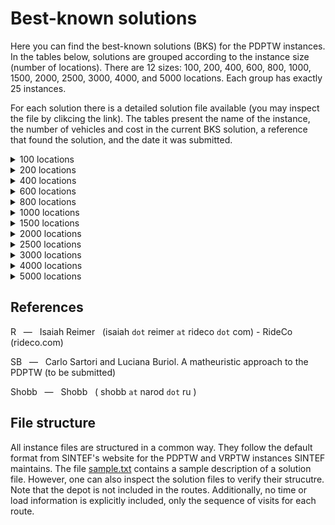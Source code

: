 # Best-known solutions

Here you can find the best-known solutions (BKS) for the PDPTW instances. In the tables below, solutions are grouped according to the instance size (number of locations). There are 12 sizes: 100, 200, 400, 600, 800, 1000, 1500, 2000, 2500, 3000, 4000, and 5000 locations. Each group has exactly 25 instances.

For each solution there is a detailed solution file available (you may inspect the file by clikcing the link). The tables present the name of the instance, the number of vehicles and cost in the current BKS solution, a reference that found the solution, and the date it was submitted.

<details><summary>100 locations</summary>
<p>

Instance | Vehicles | Cost | Reference | Date
:------: | -------: | ---: | :-------: | ---:
[bar-n100-1](https://github.com/cssartori/pdptw-instances/blob/master/solutions/files/bar-n100-1.6_733.txt) | 6 | 733 | SB | 11-feb-19
[bar-n100-2](https://github.com/cssartori/pdptw-instances/blob/master/solutions/files/bar-n100-2.5_554.txt) | 5 | 554 | SB | 11-feb-19
[bar-n100-3](https://github.com/cssartori/pdptw-instances/blob/master/solutions/files/bar-n100-3.6_746.txt) | 6 | 746 | SB | 11-feb-19
[bar-n100-4](https://github.com/cssartori/pdptw-instances/blob/master/solutions/files/bar-n100-4.12_1154.txt) | 12 | 1154 | SB | 11-feb-19
[bar-n100-5](https://github.com/cssartori/pdptw-instances/blob/master/solutions/files/bar-n100-5.6_838.txt) | 6 | 838 | SB | 11-feb-19
[bar-n100-6](https://github.com/cssartori/pdptw-instances/blob/master/solutions/files/bar-n100-6.3_788.txt) | 3 | 788 | SB | 11-feb-19
[ber-n100-1](https://github.com/cssartori/pdptw-instances/blob/master/solutions/files/ber-n100-1.13_1857.txt) | 13 | 1857 | SB | 11-feb-19
[ber-n100-2](https://github.com/cssartori/pdptw-instances/blob/master/solutions/files/ber-n100-2.6_1491.txt) | 6 | 1491 | SB | 11-feb-19
[ber-n100-3](https://github.com/cssartori/pdptw-instances/blob/master/solutions/files/ber-n100-3.3_713.txt) | 3 | 713 | SB | 11-feb-19
[ber-n100-4](https://github.com/cssartori/pdptw-instances/blob/master/solutions/files/ber-n100-4.3_494.txt) | 3 | 494 | SB | 11-feb-19
[ber-n100-5](https://github.com/cssartori/pdptw-instances/blob/master/solutions/files/ber-n100-5.5_944.txt) | 5 | 944 | SB | 11-feb-19
[ber-n100-6](https://github.com/cssartori/pdptw-instances/blob/master/solutions/files/ber-n100-6.14_2119.txt) | 14 | 2119 | R | 23-feb-23
[ber-n100-7](https://github.com/cssartori/pdptw-instances/blob/master/solutions/files/ber-n100-7.7_1935.txt) | 7 | 1935 | SB | 11-feb-19
[nyc-n100-1](https://github.com/cssartori/pdptw-instances/blob/master/solutions/files/nyc-n100-1.6_634.txt) | 6 | 634 | SB | 11-feb-19
[nyc-n100-2](https://github.com/cssartori/pdptw-instances/blob/master/solutions/files/nyc-n100-2.4_567.txt) | 4 | 567 | SB | 11-feb-19
[nyc-n100-3](https://github.com/cssartori/pdptw-instances/blob/master/solutions/files/nyc-n100-3.3_492.txt) | 3 | 492 | SB | 11-feb-19
[nyc-n100-4](https://github.com/cssartori/pdptw-instances/blob/master/solutions/files/nyc-n100-4.2_535.txt) | 2 | 535 | SB | 11-feb-19
[nyc-n100-5](https://github.com/cssartori/pdptw-instances/blob/master/solutions/files/nyc-n100-5.2_671.txt) | 2 | 671 | SB | 11-feb-19
[poa-n100-1](https://github.com/cssartori/pdptw-instances/blob/master/solutions/files/poa-n100-1.12_1589.txt) | 12 | 1589 | SB | 11-feb-19
[poa-n100-2](https://github.com/cssartori/pdptw-instances/blob/master/solutions/files/poa-n100-2.15_1539.txt) | 15 | 1539 | SB | 11-feb-19
[poa-n100-3](https://github.com/cssartori/pdptw-instances/blob/master/solutions/files/poa-n100-3.10_1299.txt) | 10 | 1299 | R | 06-mar-23
[poa-n100-4](https://github.com/cssartori/pdptw-instances/blob/master/solutions/files/poa-n100-4.7_1668.txt) | 7 | 1668 | SB | 11-feb-19
[poa-n100-5](https://github.com/cssartori/pdptw-instances/blob/master/solutions/files/poa-n100-5.6_624.txt) | 6 | 624 | SB | 11-feb-19
[poa-n100-6](https://github.com/cssartori/pdptw-instances/blob/master/solutions/files/poa-n100-6.3_562.txt) | 3 | 562 | SB | 11-feb-19
[poa-n100-7](https://github.com/cssartori/pdptw-instances/blob/master/solutions/files/poa-n100-7.5_772.txt) | 5 | 772 | R | 06-mar-23

</p>
</details>

<details><summary>200 locations</summary>
<p>

Instance | Vehicles | Cost | Reference | Date
:------: | -------: | ---: | :-------: | ---:
[bar-n200-1](https://github.com/cssartori/pdptw-instances/blob/master/solutions/files/bar-n200-1.22_1829.txt) | 22 | 1829 | SB | 11-feb-19
[bar-n200-2](https://github.com/cssartori/pdptw-instances/blob/master/solutions/files/bar-n200-2.23_2072.txt) | 23 | 2072 | SB | 11-feb-19
[bar-n200-3](https://github.com/cssartori/pdptw-instances/blob/master/solutions/files/bar-n200-3.8_1644.txt) | 8 | 1644 | SB | 11-feb-19
[bar-n200-4](https://github.com/cssartori/pdptw-instances/blob/master/solutions/files/bar-n200-4.13_838.txt) | 13 | 838 | SB | 11-feb-19
[bar-n200-5](https://github.com/cssartori/pdptw-instances/blob/master/solutions/files/bar-n200-5.5_854.txt) | 5 | 854 | SB | 11-feb-19
[bar-n200-6](https://github.com/cssartori/pdptw-instances/blob/master/solutions/files/bar-n200-6.9_855.txt) | 9 | 855 | SB | 11-feb-19
[bar-n200-7](https://github.com/cssartori/pdptw-instances/blob/master/solutions/files/bar-n200-7.11_1901.txt) | 11 | 1901 | SB | 11-feb-19
[ber-n200-1](https://github.com/cssartori/pdptw-instances/blob/master/solutions/files/ber-n200-1.28_3189.txt) | 28 | 3189 | SB | 11-feb-19
[ber-n200-2](https://github.com/cssartori/pdptw-instances/blob/master/solutions/files/ber-n200-2.12_3265.txt) | 12 | 3265 | SB | 11-feb-19
[ber-n200-3](https://github.com/cssartori/pdptw-instances/blob/master/solutions/files/ber-n200-3.9_899.txt) | 9 | 899 | SB | 11-feb-19
[ber-n200-4](https://github.com/cssartori/pdptw-instances/blob/master/solutions/files/ber-n200-4.5_1084.txt) | 5 | 1084 | SB | 11-feb-19
[ber-n200-5](https://github.com/cssartori/pdptw-instances/blob/master/solutions/files/ber-n200-5.27_3944.txt) | 27 | 3944 | SB | 11-feb-19
[ber-n200-6](https://github.com/cssartori/pdptw-instances/blob/master/solutions/files/ber-n200-6.9_3016.txt) | 9 | 3016 | SB | 11-feb-19
[nyc-n200-1](https://github.com/cssartori/pdptw-instances/blob/master/solutions/files/nyc-n200-1.7_943.txt) | 7 | 943 | SB | 11-feb-19
[nyc-n200-2](https://github.com/cssartori/pdptw-instances/blob/master/solutions/files/nyc-n200-2.8_1104.txt) | 8 | 1104 | SB | 11-feb-19
[nyc-n200-3](https://github.com/cssartori/pdptw-instances/blob/master/solutions/files/nyc-n200-3.7_1019.txt) | 7 | 1019 | SB | 11-feb-19
[nyc-n200-4](https://github.com/cssartori/pdptw-instances/blob/master/solutions/files/nyc-n200-4.4_1037.txt) | 4 | 1037 | SB | 11-feb-19
[nyc-n200-5](https://github.com/cssartori/pdptw-instances/blob/master/solutions/files/nyc-n200-5.5_1193.txt) | 5 | 1193 | SB | 11-feb-19
[poa-n200-1](https://github.com/cssartori/pdptw-instances/blob/master/solutions/files/poa-n200-1.25_2433.txt) | 25 | 2433 | SB | 11-feb-19
[poa-n200-2](https://github.com/cssartori/pdptw-instances/blob/master/solutions/files/poa-n200-2.13_2347.txt) | 13 | 2347 | SB | 11-feb-19
[poa-n200-3](https://github.com/cssartori/pdptw-instances/blob/master/solutions/files/poa-n200-3.22_1850.txt) | 22 | 1850 | SB | 11-feb-19
[poa-n200-4](https://github.com/cssartori/pdptw-instances/blob/master/solutions/files/poa-n200-4.10_1163.txt) | 10 | 1163 | SB | 11-feb-19
[poa-n200-5](https://github.com/cssartori/pdptw-instances/blob/master/solutions/files/poa-n200-5.15_2321.txt) | 15 | 2321 | SB | 11-feb-19
[poa-n200-6](https://github.com/cssartori/pdptw-instances/blob/master/solutions/files/poa-n200-6.27_3160.txt) | 27 | 3160 | SB | 11-feb-19
[poa-n200-7](https://github.com/cssartori/pdptw-instances/blob/master/solutions/files/poa-n200-7.11_2463.txt) | 11 | 2463 | SB | 11-feb-19

</p>
</details>

<details><summary>400 locations</summary>
<p>

Instance | Vehicles | Cost | Reference | Date
:------: | -------: | ---: | :-------: | ---:
[bar-n400-1](https://github.com/cssartori/pdptw-instances/blob/master/solutions/files/bar-n400-1.32_3084.txt) | 32 | 3084 | Shobb | 25-dec-22
[bar-n400-2](https://github.com/cssartori/pdptw-instances/blob/master/solutions/files/bar-n400-2.30_2742.txt) | 30 | 2742 | SB | 11-feb-19
[bar-n400-3](https://github.com/cssartori/pdptw-instances/blob/master/solutions/files/bar-n400-3.11_2562.txt) | 11 | 2562 | SB | 11-feb-19
[bar-n400-4](https://github.com/cssartori/pdptw-instances/blob/master/solutions/files/bar-n400-4.18_1758.txt) | 18 | 1758 | SB | 11-feb-19
[bar-n400-5](https://github.com/cssartori/pdptw-instances/blob/master/solutions/files/bar-n400-5.41_3384.txt) | 41 | 3384 | SB | 11-feb-19
[bar-n400-6](https://github.com/cssartori/pdptw-instances/blob/master/solutions/files/bar-n400-6.21_2932.txt) | 21 | 2932 | SB | 11-feb-19
[bar-n400-7](https://github.com/cssartori/pdptw-instances/blob/master/solutions/files/bar-n400-7.12_2935.txt) | 12 | 2935 | SB | 11-feb-19
[ber-n400-1](https://github.com/cssartori/pdptw-instances/blob/master/solutions/files/ber-n400-1.34_5633.txt) | 34 | 5633 | SB | 11-feb-19
[ber-n400-2](https://github.com/cssartori/pdptw-instances/blob/master/solutions/files/ber-n400-2.34_5528.txt) | 34 | 5528 | SB | 11-feb-19
[ber-n400-3](https://github.com/cssartori/pdptw-instances/blob/master/solutions/files/ber-n400-3.43_3552.txt) | 43 | 3552 | SB | 11-feb-19
[ber-n400-4](https://github.com/cssartori/pdptw-instances/blob/master/solutions/files/ber-n400-4.19_2216.txt) | 19 | 2216 | SB | 11-feb-19
[ber-n400-5](https://github.com/cssartori/pdptw-instances/blob/master/solutions/files/ber-n400-5.27_5714.txt) | 27 | 5714 | SB | 11-feb-19
[ber-n400-6](https://github.com/cssartori/pdptw-instances/blob/master/solutions/files/ber-n400-6.19_6309.txt) | 19 | 6309 | SB | 11-feb-19
[ber-n400-7](https://github.com/cssartori/pdptw-instances/blob/master/solutions/files/ber-n400-7.20_6503.txt) | 20 | 6503 | SB | 11-feb-19
[nyc-n400-1](https://github.com/cssartori/pdptw-instances/blob/master/solutions/files/nyc-n400-1.13_1947.txt) | 13 | 1947 | SB | 11-feb-19
[nyc-n400-2](https://github.com/cssartori/pdptw-instances/blob/master/solutions/files/nyc-n400-2.14_1975.txt) | 14 | 1975 | SB | 11-feb-19
[nyc-n400-3](https://github.com/cssartori/pdptw-instances/blob/master/solutions/files/nyc-n400-3.7_1840.txt) | 7 | 1840 | SB | 11-feb-19
[nyc-n400-4](https://github.com/cssartori/pdptw-instances/blob/master/solutions/files/nyc-n400-4.7_1967.txt) | 7 | 1967 | SB | 11-feb-19
[nyc-n400-5](https://github.com/cssartori/pdptw-instances/blob/master/solutions/files/nyc-n400-5.7_1922.txt) | 7 | 1922 | SB | 11-feb-19
[poa-n400-1](https://github.com/cssartori/pdptw-instances/blob/master/solutions/files/poa-n400-1.24_4561.txt) | 24 | 4561 | SB | 11-feb-19
[poa-n400-2](https://github.com/cssartori/pdptw-instances/blob/master/solutions/files/poa-n400-2.41_3096.txt) | 41 | 3096 | SB | 11-feb-19
[poa-n400-3](https://github.com/cssartori/pdptw-instances/blob/master/solutions/files/poa-n400-3.40_2844.txt) | 40 | 2844 | SB | 11-feb-19
[poa-n400-4](https://github.com/cssartori/pdptw-instances/blob/master/solutions/files/poa-n400-4.19_2179.txt) | 19 | 2179 | SB | 11-feb-19
[poa-n400-5](https://github.com/cssartori/pdptw-instances/blob/master/solutions/files/poa-n400-5.14_2302.txt) | 14 | 2302 | SB | 11-feb-19
[poa-n400-6](https://github.com/cssartori/pdptw-instances/blob/master/solutions/files/poa-n400-6.42_5400.txt) | 42 | 5400 | SB | 11-feb-19

</p>
</details>

<details><summary>600 locations</summary>
<p>

Instance | Vehicles | Cost | Reference | Date
:------: | -------: | ---: | :-------: | ---:
[bar-n600-1](https://github.com/cssartori/pdptw-instances/blob/master/solutions/files/bar-n600-1.43_3683.txt) | 43 | 3683 | SB | 11-feb-19
[bar-n600-2](https://github.com/cssartori/pdptw-instances/blob/master/solutions/files/bar-n600-2.23_3931.txt) | 23 | 3931 | SB | 11-feb-19
[bar-n600-3](https://github.com/cssartori/pdptw-instances/blob/master/solutions/files/bar-n600-3.23_3863.txt) | 23 | 3863 | SB | 11-feb-19
[bar-n600-4](https://github.com/cssartori/pdptw-instances/blob/master/solutions/files/bar-n600-4.53_2830.txt) | 53 | 2830 | SB | 11-feb-19
[bar-n600-5](https://github.com/cssartori/pdptw-instances/blob/master/solutions/files/bar-n600-5.13_2614.txt) | 13 | 2614 | SB | 11-feb-19
[bar-n600-6](https://github.com/cssartori/pdptw-instances/blob/master/solutions/files/bar-n600-6.32_4958.txt) | 32 | 4958 | SB | 11-feb-19
[bar-n600-7](https://github.com/cssartori/pdptw-instances/blob/master/solutions/files/bar-n600-7.32_4797.txt) | 32 | 4797 | SB | 11-feb-19
[ber-n600-1](https://github.com/cssartori/pdptw-instances/blob/master/solutions/files/ber-n600-1.47_7767.txt) | 47 | 7767 | Shobb | 25-dec-22
[ber-n600-2](https://github.com/cssartori/pdptw-instances/blob/master/solutions/files/ber-n600-2.31_3837.txt) | 31 | 3837 | SB | 11-feb-19
[ber-n600-3](https://github.com/cssartori/pdptw-instances/blob/master/solutions/files/ber-n600-3.29_3949.txt) | 29 | 3949 | SB | 11-feb-19
[ber-n600-4](https://github.com/cssartori/pdptw-instances/blob/master/solutions/files/ber-n600-4.76_11120.txt) | 76 | 11120 | SB | 11-feb-19
[ber-n600-5](https://github.com/cssartori/pdptw-instances/blob/master/solutions/files/ber-n600-5.33_8570.txt) | 33 | 8570 | SB | 11-feb-19
[ber-n600-6](https://github.com/cssartori/pdptw-instances/blob/master/solutions/files/ber-n600-6.37_10501.txt) | 37 | 10501 | SB | 11-feb-19
[nyc-n600-1](https://github.com/cssartori/pdptw-instances/blob/master/solutions/files/nyc-n600-1.21_3012.txt) | 21 | 3012 | SB | 11-feb-19
[nyc-n600-2](https://github.com/cssartori/pdptw-instances/blob/master/solutions/files/nyc-n600-2.19_2713.txt) | 19 | 2713 | SB | 11-feb-19
[nyc-n600-3](https://github.com/cssartori/pdptw-instances/blob/master/solutions/files/nyc-n600-3.19_2756.txt) | 19 | 2756 | SB | 11-feb-19
[nyc-n600-4](https://github.com/cssartori/pdptw-instances/blob/master/solutions/files/nyc-n600-4.9_2526.txt) | 9 | 2526 | SB | 11-feb-19
[nyc-n600-5](https://github.com/cssartori/pdptw-instances/blob/master/solutions/files/nyc-n600-5.11_2946.txt) | 11 | 2946 | SB | 11-feb-19
[poa-n600-1](https://github.com/cssartori/pdptw-instances/blob/master/solutions/files/poa-n600-1.54_6424.txt) | 54 | 6424 | Shobb | 25-dec-22
[poa-n600-2](https://github.com/cssartori/pdptw-instances/blob/master/solutions/files/poa-n600-2.26_5250.txt) | 26 | 5250 | SB | 11-feb-19
[poa-n600-3](https://github.com/cssartori/pdptw-instances/blob/master/solutions/files/poa-n600-3.24_2215.txt) | 24 | 2215 | SB | 11-feb-19
[poa-n600-4](https://github.com/cssartori/pdptw-instances/blob/master/solutions/files/poa-n600-4.27_3130.txt) | 27 | 3130 | SB | 11-feb-19
[poa-n600-5](https://github.com/cssartori/pdptw-instances/blob/master/solutions/files/poa-n600-5.20_2545.txt) | 20 | 2545 | SB | 11-feb-19
[poa-n600-6](https://github.com/cssartori/pdptw-instances/blob/master/solutions/files/poa-n600-6.76_8108.txt) | 76 | 8108 | SB | 11-feb-19
[poa-n600-7](https://github.com/cssartori/pdptw-instances/blob/master/solutions/files/poa-n600-7.61_7584.txt) | 61 | 7584 | SB | 11-feb-19

</p>
</details>

<details><summary>800 locations</summary>
<p>

Instance | Vehicles | Cost | Reference | Date
:------: | -------: | ---: | :-------: | ---:
[bar-n800-1](https://github.com/cssartori/pdptw-instances/blob/master/solutions/files/bar-n800-1.78_5696.txt) | 78 | 5696 | Shobb | 25-dec-22
[bar-n800-2](https://github.com/cssartori/pdptw-instances/blob/master/solutions/files/bar-n800-2.30_5052.txt) | 30 | 5052 | SB | 11-feb-19
[bar-n800-3](https://github.com/cssartori/pdptw-instances/blob/master/solutions/files/bar-n800-3.22_5882.txt) | 22 | 5882 | SB | 11-feb-19
[bar-n800-4](https://github.com/cssartori/pdptw-instances/blob/master/solutions/files/bar-n800-4.24_2832.txt) | 24 | 2832 | SB | 11-feb-19
[bar-n800-5](https://github.com/cssartori/pdptw-instances/blob/master/solutions/files/bar-n800-5.80_6124.txt) | 80 | 6124 | SB | 11-feb-19
[bar-n800-6](https://github.com/cssartori/pdptw-instances/blob/master/solutions/files/bar-n800-6.81_6499.txt) | 81 | 6499 | SB | 11-feb-19
[bar-n800-7](https://github.com/cssartori/pdptw-instances/blob/master/solutions/files/bar-n800-7.31_5582.txt) | 31 | 5582 | SB | 11-feb-19
[ber-n800-1](https://github.com/cssartori/pdptw-instances/blob/master/solutions/files/ber-n800-1.59_5360.txt) | 59 | 5360 | SB | 11-feb-19
[ber-n800-2](https://github.com/cssartori/pdptw-instances/blob/master/solutions/files/ber-n800-2.63_6386.txt) | 63 | 6386 | SB | 11-feb-19
[ber-n800-3](https://github.com/cssartori/pdptw-instances/blob/master/solutions/files/ber-n800-3.18_3653.txt) | 18 | 3653 | SB | 11-feb-19
[ber-n800-4](https://github.com/cssartori/pdptw-instances/blob/master/solutions/files/ber-n800-4.107_16267.txt) | 107 | 16267 | SB | 11-feb-19
[ber-n800-5](https://github.com/cssartori/pdptw-instances/blob/master/solutions/files/ber-n800-5.33_11087.txt) | 33 | 11087 | SB | 11-feb-19
[ber-n800-6](https://github.com/cssartori/pdptw-instances/blob/master/solutions/files/ber-n800-6.48_13557.txt) | 48 | 13557 | SB | 11-feb-19
[nyc-n800-1](https://github.com/cssartori/pdptw-instances/blob/master/solutions/files/nyc-n800-1.22_3113.txt) | 22 | 3113 | SB | 11-feb-19
[nyc-n800-2](https://github.com/cssartori/pdptw-instances/blob/master/solutions/files/nyc-n800-2.27_3742.txt) | 27 | 3742 | SB | 11-feb-19
[nyc-n800-3](https://github.com/cssartori/pdptw-instances/blob/master/solutions/files/nyc-n800-3.26_3871.txt) | 26 | 3871 | SB | 11-feb-19
[nyc-n800-4](https://github.com/cssartori/pdptw-instances/blob/master/solutions/files/nyc-n800-4.12_3194.txt) | 12 | 3194 | SB | 11-feb-19
[nyc-n800-5](https://github.com/cssartori/pdptw-instances/blob/master/solutions/files/nyc-n800-5.14_3703.txt) | 14 | 3703 | SB | 11-feb-19
[poa-n800-1](https://github.com/cssartori/pdptw-instances/blob/master/solutions/files/poa-n800-1.59_9301.txt) | 59 | 9301 | SB | 11-feb-19
[poa-n800-2](https://github.com/cssartori/pdptw-instances/blob/master/solutions/files/poa-n800-2.73_8058.txt) | 73 | 8058 | SB | 11-feb-19
[poa-n800-3](https://github.com/cssartori/pdptw-instances/blob/master/solutions/files/poa-n800-3.49_9829.txt) | 49 | 9829 | SB | 11-feb-19
[poa-n800-4](https://github.com/cssartori/pdptw-instances/blob/master/solutions/files/poa-n800-4.45_8124.txt) | 45 | 8124 | SB | 11-feb-19
[poa-n800-5](https://github.com/cssartori/pdptw-instances/blob/master/solutions/files/poa-n800-5.71_4224.txt) | 71 | 4224 | Shobb | 28-feb-23
[poa-n800-6](https://github.com/cssartori/pdptw-instances/blob/master/solutions/files/poa-n800-6.37_4039.txt) | 37 | 4039 | SB | 11-feb-19
[poa-n800-7](https://github.com/cssartori/pdptw-instances/blob/master/solutions/files/poa-n800-7.37_7982.txt) | 37 | 7982 | SB | 11-feb-19

</p>
</details>

<details><summary>1000 locations</summary>
<p>

Instance | Vehicles | Cost | Reference | Date
:------: | -------: | ---: | :-------: | ---:
[bar-n1000-1](https://github.com/cssartori/pdptw-instances/blob/master/solutions/files/bar-n1000-1.52_8028.txt) | 52 | 8028 | Shobb | 03-jan-23
[bar-n1000-2](https://github.com/cssartori/pdptw-instances/blob/master/solutions/files/bar-n1000-2.38_3375.txt) | 38 | 3375 | Shobb | 03-jan-23
[bar-n1000-3](https://github.com/cssartori/pdptw-instances/blob/master/solutions/files/bar-n1000-3.88_4886.txt) | 88 | 4886 | Shobb | 06-mar-23
[bar-n1000-4](https://github.com/cssartori/pdptw-instances/blob/master/solutions/files/bar-n1000-4.19_3465.txt) | 19 | 3465 | Shobb | 03-jan-23
[bar-n1000-5](https://github.com/cssartori/pdptw-instances/blob/master/solutions/files/bar-n1000-5.26_6150.txt) | 26 | 6150 | SB | 11-feb-19
[bar-n1000-6](https://github.com/cssartori/pdptw-instances/blob/master/solutions/files/bar-n1000-6.27_6825.txt) | 27 | 6825 | Shobb | 03-jan-23
[ber-n1000-1](https://github.com/cssartori/pdptw-instances/blob/master/solutions/files/ber-n1000-1.86_15027.txt) | 86 | 15027 | Shobb | 03-jan-23
[ber-n1000-2](https://github.com/cssartori/pdptw-instances/blob/master/solutions/files/ber-n1000-2.116_16222.txt) | 116 | 16222 | Shobb | 03-jan-23
[ber-n1000-3](https://github.com/cssartori/pdptw-instances/blob/master/solutions/files/ber-n1000-3.52_13257.txt) | 52 | 13257 | Shobb | 03-jan-23
[ber-n1000-4](https://github.com/cssartori/pdptw-instances/blob/master/solutions/files/ber-n1000-4.54_14538.txt) | 54 | 14538 | Shobb | 03-jan-23
[ber-n1000-5](https://github.com/cssartori/pdptw-instances/blob/master/solutions/files/ber-n1000-5.110_15393.txt) | 110 | 15393 | Shobb | 06-mar-23
[ber-n1000-6](https://github.com/cssartori/pdptw-instances/blob/master/solutions/files/ber-n1000-6.150_18603.txt) | 150 | 18603 | Shobb | 06-mar-23
[ber-n1000-7](https://github.com/cssartori/pdptw-instances/blob/master/solutions/files/ber-n1000-7.72_17417.txt) | 72 | 17417 | Shobb | 03-jan-23
[nyc-n1000-1](https://github.com/cssartori/pdptw-instances/blob/master/solutions/files/nyc-n1000-1.27_4004.txt) | 27 | 4004 | Shobb | 03-jan-23
[nyc-n1000-2](https://github.com/cssartori/pdptw-instances/blob/master/solutions/files/nyc-n1000-2.32_4830.txt) | 32 | 4830 | SB | 11-feb-19
[nyc-n1000-3](https://github.com/cssartori/pdptw-instances/blob/master/solutions/files/nyc-n1000-3.33_4632.txt) | 33 | 4632 | SB | 11-feb-19
[nyc-n1000-4](https://github.com/cssartori/pdptw-instances/blob/master/solutions/files/nyc-n1000-4.17_4959.txt) | 17 | 4959 | SB | 11-feb-19
[nyc-n1000-5](https://github.com/cssartori/pdptw-instances/blob/master/solutions/files/nyc-n1000-5.16_4311.txt) | 16 | 4311 | SB | 11-feb-19
[poa-n1000-1](https://github.com/cssartori/pdptw-instances/blob/master/solutions/files/poa-n1000-1.30_8077.txt) | 30 | 8077 | Shobb | 03-jan-23
[poa-n1000-2](https://github.com/cssartori/pdptw-instances/blob/master/solutions/files/poa-n1000-2.46_10722.txt) | 46 | 10722 | Shobb | 03-jan-23
[poa-n1000-3](https://github.com/cssartori/pdptw-instances/blob/master/solutions/files/poa-n1000-3.68_5555.txt) | 68 | 5555 | Shobb | 03-jan-23
[poa-n1000-4](https://github.com/cssartori/pdptw-instances/blob/master/solutions/files/poa-n1000-4.22_4584.txt) | 22 | 4584 | Shobb | 03-jan-23
[poa-n1000-5](https://github.com/cssartori/pdptw-instances/blob/master/solutions/files/poa-n1000-5.47_5887.txt) | 47 | 5887 | SB | 11-feb-19
[poa-n1000-6](https://github.com/cssartori/pdptw-instances/blob/master/solutions/files/poa-n1000-6.93_11359.txt) | 93 | 11359 | Shobb | 06-mar-23
[poa-n1000-7](https://github.com/cssartori/pdptw-instances/blob/master/solutions/files/poa-n1000-7.73_11493.txt) | 73 | 11493 | Shobb | 06-mar-23

</p>
</details>

<details><summary>1500 locations</summary>
<p>

Instance | Vehicles | Cost | Reference | Date
:------: | -------: | ---: | :-------: | ---:
[bar-n1500-1](https://github.com/cssartori/pdptw-instances/blob/master/solutions/files/bar-n1500-1.74_9310.txt) | 74 | 9310 | SB | 11-feb-19
[bar-n1500-2](https://github.com/cssartori/pdptw-instances/blob/master/solutions/files/bar-n1500-2.61_11909.txt) | 61 | 11909 | SB | 11-feb-19
[bar-n1500-3](https://github.com/cssartori/pdptw-instances/blob/master/solutions/files/bar-n1500-3.93_6034.txt) | 93 | 6034 | SB | 11-feb-19
[bar-n1500-4](https://github.com/cssartori/pdptw-instances/blob/master/solutions/files/bar-n1500-4.61_4943.txt) | 61 | 4943 | SB | 11-feb-19
[bar-n1500-5](https://github.com/cssartori/pdptw-instances/blob/master/solutions/files/bar-n1500-5.76_9525.txt) | 76 | 9525 | SB | 11-feb-19
[bar-n1500-6](https://github.com/cssartori/pdptw-instances/blob/master/solutions/files/bar-n1500-6.160_12955.txt) | 160 | 12955 | SB | 11-feb-19
[bar-n1500-7](https://github.com/cssartori/pdptw-instances/blob/master/solutions/files/bar-n1500-7.39_10056.txt) | 39 | 10056 | SB | 11-feb-19
[ber-n1500-1](https://github.com/cssartori/pdptw-instances/blob/master/solutions/files/ber-n1500-1.168_23037.txt) | 168 | 23037 | Shobb | 25-dec-22
[ber-n1500-2](https://github.com/cssartori/pdptw-instances/blob/master/solutions/files/ber-n1500-2.69_8524.txt) | 69 | 8524 | SB | 11-feb-19
[ber-n1500-3](https://github.com/cssartori/pdptw-instances/blob/master/solutions/files/ber-n1500-3.70_9183.txt) | 70 | 9183 | SB | 11-feb-19
[ber-n1500-4](https://github.com/cssartori/pdptw-instances/blob/master/solutions/files/ber-n1500-4.36_8722.txt) | 36 | 8722 | SB | 11-feb-19
[ber-n1500-5](https://github.com/cssartori/pdptw-instances/blob/master/solutions/files/ber-n1500-5.174_24876.txt) | 174 | 24876 | SB | 11-feb-19
[ber-n1500-6](https://github.com/cssartori/pdptw-instances/blob/master/solutions/files/ber-n1500-6.98_21389.txt) | 98 | 21389 | SB | 11-feb-19
[ber-n1500-7](https://github.com/cssartori/pdptw-instances/blob/master/solutions/files/ber-n1500-7.99_21865.txt) | 99 | 21865 | SB | 11-feb-19
[nyc-n1500-1](https://github.com/cssartori/pdptw-instances/blob/master/solutions/files/nyc-n1500-1.46_6792.txt) | 46 | 6792 | SB | 11-feb-19
[nyc-n1500-2](https://github.com/cssartori/pdptw-instances/blob/master/solutions/files/nyc-n1500-2.48_6617.txt) | 48 | 6617 | SB | 11-feb-19
[nyc-n1500-3](https://github.com/cssartori/pdptw-instances/blob/master/solutions/files/nyc-n1500-3.44_6342.txt) | 44 | 6342 | SB | 11-feb-19
[nyc-n1500-4](https://github.com/cssartori/pdptw-instances/blob/master/solutions/files/nyc-n1500-4.27_7388.txt) | 27 | 7388 | SB | 11-feb-19
[nyc-n1500-5](https://github.com/cssartori/pdptw-instances/blob/master/solutions/files/nyc-n1500-5.21_5961.txt) | 21 | 5961 | SB | 11-feb-19
[poa-n1500-1](https://github.com/cssartori/pdptw-instances/blob/master/solutions/files/poa-n1500-1.145_17392.txt) | 145 | 17392 | SB | 11-feb-19
[poa-n1500-2](https://github.com/cssartori/pdptw-instances/blob/master/solutions/files/poa-n1500-2.198_22828.txt) | 198 | 22828 | SB | 11-feb-19
[poa-n1500-3](https://github.com/cssartori/pdptw-instances/blob/master/solutions/files/poa-n1500-3.67_15118.txt) | 67 | 15118 | SB | 11-feb-19
[poa-n1500-4](https://github.com/cssartori/pdptw-instances/blob/master/solutions/files/poa-n1500-4.63_6511.txt) | 63 | 6511 | SB | 11-feb-19
[poa-n1500-5](https://github.com/cssartori/pdptw-instances/blob/master/solutions/files/poa-n1500-5.32_6412.txt) | 32 | 6412 | SB | 11-feb-19
[poa-n1500-6](https://github.com/cssartori/pdptw-instances/blob/master/solutions/files/poa-n1500-6.141_16678.txt) | 141 | 16678 | SB | 11-feb-19

</p>
</details>

<details><summary>2000 locations</summary>
<p>

Instance | Vehicles | Cost | Reference | Date
:------: | -------: | ---: | :-------: | ---:
[bar-n2000-1](https://github.com/cssartori/pdptw-instances/blob/master/solutions/files/bar-n2000-1.95_12015.txt) | 95 | 12015 | Shobb | 25-dec-22
[bar-n2000-2](https://github.com/cssartori/pdptw-instances/blob/master/solutions/files/bar-n2000-2.96_11716.txt) | 96 | 11716 | SB | 11-feb-19
[bar-n2000-3](https://github.com/cssartori/pdptw-instances/blob/master/solutions/files/bar-n2000-3.146_13212.txt) | 146 | 13212 | SB | 11-feb-19
[bar-n2000-4](https://github.com/cssartori/pdptw-instances/blob/master/solutions/files/bar-n2000-4.71_11878.txt) | 71 | 11878 | SB | 11-feb-19
[bar-n2000-5](https://github.com/cssartori/pdptw-instances/blob/master/solutions/files/bar-n2000-5.75_12940.txt) | 75 | 12940 | SB | 11-feb-19
[bar-n2000-6](https://github.com/cssartori/pdptw-instances/blob/master/solutions/files/bar-n2000-6.176_9479.txt) | 176 | 9479 | SB | 11-feb-19
[bar-n2000-7](https://github.com/cssartori/pdptw-instances/blob/master/solutions/files/bar-n2000-7.66_9439.txt) | 66 | 9439 | SB | 11-feb-19
[ber-n2000-1](https://github.com/cssartori/pdptw-instances/blob/master/solutions/files/ber-n2000-1.74_12918.txt) | 74 | 12918 | Shobb | 03-jan-23
[ber-n2000-2](https://github.com/cssartori/pdptw-instances/blob/master/solutions/files/ber-n2000-2.280_32583.txt) | 280 | 32583 | SB | 11-feb-19
[ber-n2000-3](https://github.com/cssartori/pdptw-instances/blob/master/solutions/files/ber-n2000-3.164_27688.txt) | 164 | 27688 | SB | 11-feb-19
[ber-n2000-4](https://github.com/cssartori/pdptw-instances/blob/master/solutions/files/ber-n2000-4.246_36368.txt) | 246 | 36368 | SB | 11-feb-19
[ber-n2000-5](https://github.com/cssartori/pdptw-instances/blob/master/solutions/files/ber-n2000-5.138_34203.txt) | 138 | 34203 | SB | 11-feb-19
[ber-n2000-6](https://github.com/cssartori/pdptw-instances/blob/master/solutions/files/ber-n2000-6.112_30767.txt) | 112 | 30767 | SB | 11-feb-19
[ber-n2000-7](https://github.com/cssartori/pdptw-instances/blob/master/solutions/files/ber-n2000-7.134_31016.txt) | 134 | 31016 | SB | 11-feb-19
[nyc-n2000-1](https://github.com/cssartori/pdptw-instances/blob/master/solutions/files/nyc-n2000-1.56_7667.txt) | 56 | 7667 | SB | 11-feb-19
[nyc-n2000-2](https://github.com/cssartori/pdptw-instances/blob/master/solutions/files/nyc-n2000-2.56_7413.txt) | 56 | 7413 | SB | 11-feb-19
[nyc-n2000-3](https://github.com/cssartori/pdptw-instances/blob/master/solutions/files/nyc-n2000-3.33_9153.txt) | 33 | 9153 | SB | 11-feb-19
[nyc-n2000-4](https://github.com/cssartori/pdptw-instances/blob/master/solutions/files/nyc-n2000-4.29_7198.txt) | 29 | 7198 | SB | 11-feb-19
[nyc-n2000-5](https://github.com/cssartori/pdptw-instances/blob/master/solutions/files/nyc-n2000-5.33_9173.txt) | 33 | 9173 | SB | 11-feb-19
[poa-n2000-1](https://github.com/cssartori/pdptw-instances/blob/master/solutions/files/poa-n2000-1.236_22850.txt) | 236 | 22850 | SB | 11-feb-19
[poa-n2000-2](https://github.com/cssartori/pdptw-instances/blob/master/solutions/files/poa-n2000-2.161_16616.txt) | 161 | 16616 | SB | 11-feb-19
[poa-n2000-3](https://github.com/cssartori/pdptw-instances/blob/master/solutions/files/poa-n2000-3.129_9451.txt) | 129 | 9451 | SB | 11-feb-19
[poa-n2000-4](https://github.com/cssartori/pdptw-instances/blob/master/solutions/files/poa-n2000-4.145_12735.txt) | 145 | 12735 | SB | 11-feb-19
[poa-n2000-5](https://github.com/cssartori/pdptw-instances/blob/master/solutions/files/poa-n2000-5.97_13304.txt) | 97 | 13304 | SB | 11-feb-19
[poa-n2000-6](https://github.com/cssartori/pdptw-instances/blob/master/solutions/files/poa-n2000-6.65_19287.txt) | 65 | 19287 | SB | 11-feb-19

</p>
</details>

<details><summary>2500 locations</summary>
<p>

Instance | Vehicles | Cost | Reference | Date
:------: | -------: | ---: | :-------: | ---:
[bar-n2500-1](https://github.com/cssartori/pdptw-instances/blob/master/solutions/files/bar-n2500-1.79_10327.txt) | 79 | 10327 | SB | 11-feb-19
[bar-n2500-2](https://github.com/cssartori/pdptw-instances/blob/master/solutions/files/bar-n2500-2.120_14870.txt) | 120 | 14870 | SB | 11-feb-19
[bar-n2500-3](https://github.com/cssartori/pdptw-instances/blob/master/solutions/files/bar-n2500-3.63_15574.txt) | 63 | 15574 | SB | 11-feb-19
[bar-n2500-4](https://github.com/cssartori/pdptw-instances/blob/master/solutions/files/bar-n2500-4.65_15414.txt) | 65 | 15414 | SB | 11-feb-19
[bar-n2500-5](https://github.com/cssartori/pdptw-instances/blob/master/solutions/files/bar-n2500-5.129_19139.txt) | 129 | 19139 | SB | 11-feb-19
[bar-n2500-6](https://github.com/cssartori/pdptw-instances/blob/master/solutions/files/bar-n2500-6.99_18867.txt) | 99 | 18867 | SB | 11-feb-19
[ber-n2500-1](https://github.com/cssartori/pdptw-instances/blob/master/solutions/files/ber-n2500-1.200_34654.txt) | 200 | 34654 | SB | 11-feb-19
[ber-n2500-2](https://github.com/cssartori/pdptw-instances/blob/master/solutions/files/ber-n2500-2.137_38751.txt) | 137 | 38751 | SB | 11-feb-19
[ber-n2500-3](https://github.com/cssartori/pdptw-instances/blob/master/solutions/files/ber-n2500-3.248_18483.txt) | 248 | 18483 | SB | 11-feb-19
[ber-n2500-4](https://github.com/cssartori/pdptw-instances/blob/master/solutions/files/ber-n2500-4.181_16019.txt) | 181 | 16019 | SB | 11-feb-19
[ber-n2500-5](https://github.com/cssartori/pdptw-instances/blob/master/solutions/files/ber-n2500-5.262_21441.txt) | 262 | 21441 | SB | 11-feb-19
[ber-n2500-6](https://github.com/cssartori/pdptw-instances/blob/master/solutions/files/ber-n2500-6.298_45634.txt) | 298 | 45634 | SB | 11-feb-19
[ber-n2500-7](https://github.com/cssartori/pdptw-instances/blob/master/solutions/files/ber-n2500-7.171_40572.txt) | 171 | 40572 | SB | 11-feb-19
[nyc-n2500-1](https://github.com/cssartori/pdptw-instances/blob/master/solutions/files/nyc-n2500-1.70_10000.txt) | 70 | 10000 | SB | 11-feb-19
[nyc-n2500-2](https://github.com/cssartori/pdptw-instances/blob/master/solutions/files/nyc-n2500-2.72_10215.txt) | 72 | 10215 | SB | 11-feb-19
[nyc-n2500-3](https://github.com/cssartori/pdptw-instances/blob/master/solutions/files/nyc-n2500-3.34_10975.txt) | 34 | 10975 | SB | 11-feb-19
[nyc-n2500-4](https://github.com/cssartori/pdptw-instances/blob/master/solutions/files/nyc-n2500-4.44_12265.txt) | 44 | 12265 | SB | 11-feb-19
[nyc-n2500-5](https://github.com/cssartori/pdptw-instances/blob/master/solutions/files/nyc-n2500-5.44_11457.txt) | 44 | 11457 | SB | 11-feb-19
[poa-n2500-1](https://github.com/cssartori/pdptw-instances/blob/master/solutions/files/poa-n2500-1.301_29790.txt) | 301 | 29790 | SB | 11-feb-19
[poa-n2500-2](https://github.com/cssartori/pdptw-instances/blob/master/solutions/files/poa-n2500-2.158_23635.txt) | 158 | 23635 | SB | 11-feb-19
[poa-n2500-3](https://github.com/cssartori/pdptw-instances/blob/master/solutions/files/poa-n2500-3.79_22954.txt) | 79 | 22954 | SB | 11-feb-19
[poa-n2500-4](https://github.com/cssartori/pdptw-instances/blob/master/solutions/files/poa-n2500-4.81_24096.txt) | 81 | 24096 | SB | 11-feb-19
[poa-n2500-5](https://github.com/cssartori/pdptw-instances/blob/master/solutions/files/poa-n2500-5.72_19510.txt) | 72 | 19510 | SB | 11-feb-19
[poa-n2500-6](https://github.com/cssartori/pdptw-instances/blob/master/solutions/files/poa-n2500-6.107_11280.txt) | 107 | 11280 | SB | 11-feb-19
[poa-n2500-7](https://github.com/cssartori/pdptw-instances/blob/master/solutions/files/poa-n2500-7.81_11442.txt) | 81 | 11442 | SB | 11-feb-19

</p>
</details>

<details><summary>3000 locations</summary>
<p>

Instance | Vehicles | Cost | Reference | Date
:------: | -------: | ---: | :-------: | ---:
[bar-n3000-1](https://github.com/cssartori/pdptw-instances/blob/master/solutions/files/bar-n3000-1.153_22537.txt) | 153 | 22537 | Shobb | 17-jan-23
[bar-n3000-2](https://github.com/cssartori/pdptw-instances/blob/master/solutions/files/bar-n3000-2.148_19887.txt) | 148 | 19887 | Shobb | 17-jan-23
[bar-n3000-3](https://github.com/cssartori/pdptw-instances/blob/master/solutions/files/bar-n3000-3.57_11684.txt) | 57 | 11684 | SB | 11-feb-19
[bar-n3000-4](https://github.com/cssartori/pdptw-instances/blob/master/solutions/files/bar-n3000-4.261_27374.txt) | 261 | 27374 | SB | 11-feb-19
[bar-n3000-5](https://github.com/cssartori/pdptw-instances/blob/master/solutions/files/bar-n3000-5.158_20760.txt) | 158 | 20760 | SB | 11-feb-19
[bar-n3000-6](https://github.com/cssartori/pdptw-instances/blob/master/solutions/files/bar-n3000-6.79_21718.txt) | 79 | 21718 | SB | 11-feb-19
[bar-n3000-7](https://github.com/cssartori/pdptw-instances/blob/master/solutions/files/bar-n3000-7.78_22164.txt) | 78 | 22164 | SB | 11-feb-19
[ber-n3000-1](https://github.com/cssartori/pdptw-instances/blob/master/solutions/files/ber-n3000-1.297_36474.txt) | 297 | 36474 | Shobb | 03-jan-23
[ber-n3000-2](https://github.com/cssartori/pdptw-instances/blob/master/solutions/files/ber-n3000-2.223_34602.txt) | 223 | 34602 | SB | 11-feb-19
[ber-n3000-3](https://github.com/cssartori/pdptw-instances/blob/master/solutions/files/ber-n3000-3.189_43465.txt) | 189 | 43465 | SB | 11-feb-19
[ber-n3000-4](https://github.com/cssartori/pdptw-instances/blob/master/solutions/files/ber-n3000-4.240_22502.txt) | 240 | 22502 | SB | 11-feb-19
[ber-n3000-5](https://github.com/cssartori/pdptw-instances/blob/master/solutions/files/ber-n3000-5.136_16303.txt) | 136 | 16303 | SB | 11-feb-19
[ber-n3000-6](https://github.com/cssartori/pdptw-instances/blob/master/solutions/files/ber-n3000-6.99_14946.txt) | 99 | 14946 | SB | 11-feb-19
[ber-n3000-7](https://github.com/cssartori/pdptw-instances/blob/master/solutions/files/ber-n3000-7.461_59730.txt) | 461 | 59730 | SB | 11-feb-19
[nyc-n3000-1](https://github.com/cssartori/pdptw-instances/blob/master/solutions/files/nyc-n3000-1.80_10596.txt) | 80 | 10596 | SB | 11-feb-19
[nyc-n3000-2](https://github.com/cssartori/pdptw-instances/blob/master/solutions/files/nyc-n3000-2.82_11069.txt) | 82 | 11069 | SB | 11-feb-19
[nyc-n3000-3](https://github.com/cssartori/pdptw-instances/blob/master/solutions/files/nyc-n3000-3.45_15178.txt) | 45 | 15178 | SB | 11-feb-19
[nyc-n3000-4](https://github.com/cssartori/pdptw-instances/blob/master/solutions/files/nyc-n3000-4.48_13283.txt) | 48 | 13283 | SB | 11-feb-19
[nyc-n3000-5](https://github.com/cssartori/pdptw-instances/blob/master/solutions/files/nyc-n3000-5.43_12029.txt) | 43 | 12029 | SB | 11-feb-19
[poa-n3000-1](https://github.com/cssartori/pdptw-instances/blob/master/solutions/files/poa-n3000-1.378_43336.txt) | 378 | 43336 | SB | 11-feb-19
[poa-n3000-2](https://github.com/cssartori/pdptw-instances/blob/master/solutions/files/poa-n3000-2.165_29743.txt) | 165 | 29743 | SB | 11-feb-19
[poa-n3000-3](https://github.com/cssartori/pdptw-instances/blob/master/solutions/files/poa-n3000-3.293_20039.txt) | 293 | 20039 | SB | 11-feb-19
[poa-n3000-4](https://github.com/cssartori/pdptw-instances/blob/master/solutions/files/poa-n3000-4.151_22465.txt) | 151 | 22465 | SB | 11-feb-19
[poa-n3000-5](https://github.com/cssartori/pdptw-instances/blob/master/solutions/files/poa-n3000-5.195_29782.txt) | 195 | 29782 | SB | 11-feb-19
[poa-n3000-6](https://github.com/cssartori/pdptw-instances/blob/master/solutions/files/poa-n3000-6.203_33197.txt) | 203 | 33197 | SB | 11-feb-19

</p>
</details>

<details><summary>4000 locations</summary>
<p>

Instance | Vehicles | Cost | Reference | Date
:------: | -------: | ---: | :-------: | ---:
[bar-n4000-1](https://github.com/cssartori/pdptw-instances/blob/master/solutions/files/bar-n4000-1.155_28250.txt) | 155 | 28250 | SB | 11-feb-19
[bar-n4000-2](https://github.com/cssartori/pdptw-instances/blob/master/solutions/files/bar-n4000-2.103_28295.txt) | 103 | 28295 | R | 06-mar-23
[bar-n4000-3](https://github.com/cssartori/pdptw-instances/blob/master/solutions/files/bar-n4000-3.102_28725.txt) | 102 | 28725 | SB | 11-feb-19
[bar-n4000-4](https://github.com/cssartori/pdptw-instances/blob/master/solutions/files/bar-n4000-4.157_17479.txt) | 157 | 17479 | SB | 11-feb-19
[bar-n4000-5](https://github.com/cssartori/pdptw-instances/blob/master/solutions/files/bar-n4000-5.157_13275.txt) | 157 | 13275 | SB | 11-feb-19
[bar-n4000-6](https://github.com/cssartori/pdptw-instances/blob/master/solutions/files/bar-n4000-6.156_26404.txt) | 156 | 26404 | SB | 11-feb-19
[ber-n4000-1](https://github.com/cssartori/pdptw-instances/blob/master/solutions/files/ber-n4000-1.574_73007.txt) | 574 | 73007 | SB | 11-feb-19
[ber-n4000-2](https://github.com/cssartori/pdptw-instances/blob/master/solutions/files/ber-n4000-2.411_35153.txt) | 411 | 35153 | SB | 11-feb-19
[ber-n4000-3](https://github.com/cssartori/pdptw-instances/blob/master/solutions/files/ber-n4000-3.136_21191.txt) | 136 | 21191 | SB | 11-feb-19
[ber-n4000-4](https://github.com/cssartori/pdptw-instances/blob/master/solutions/files/ber-n4000-4.176_18949.txt) | 176 | 18949 | SB | 11-feb-19
[ber-n4000-5](https://github.com/cssartori/pdptw-instances/blob/master/solutions/files/ber-n4000-5.146_26647.txt) | 146 | 26647 | SB | 11-feb-19
[ber-n4000-6](https://github.com/cssartori/pdptw-instances/blob/master/solutions/files/ber-n4000-6.324_56965.txt) | 324 | 56965 | SB | 11-feb-19
[ber-n4000-7](https://github.com/cssartori/pdptw-instances/blob/master/solutions/files/ber-n4000-7.155_53768.txt) | 155 | 53768 | SB | 11-feb-19
[nyc-n4000-1](https://github.com/cssartori/pdptw-instances/blob/master/solutions/files/nyc-n4000-1.135_15558.txt) | 135 | 15558 | SB | 11-feb-19
[nyc-n4000-2](https://github.com/cssartori/pdptw-instances/blob/master/solutions/files/nyc-n4000-2.113_14704.txt) | 113 | 14704 | SB | 11-feb-19
[nyc-n4000-3](https://github.com/cssartori/pdptw-instances/blob/master/solutions/files/nyc-n4000-3.127_15264.txt) | 127 | 15264 | SB | 11-feb-19
[nyc-n4000-4](https://github.com/cssartori/pdptw-instances/blob/master/solutions/files/nyc-n4000-4.60_17909.txt) | 60 | 17909 | SB | 11-feb-19
[nyc-n4000-5](https://github.com/cssartori/pdptw-instances/blob/master/solutions/files/nyc-n4000-5.69_16521.txt) | 69 | 16521 | SB | 11-feb-19
[poa-n4000-1](https://github.com/cssartori/pdptw-instances/blob/master/solutions/files/poa-n4000-1.510_59098.txt) | 510 | 59098 | SB | 11-feb-19
[poa-n4000-2](https://github.com/cssartori/pdptw-instances/blob/master/solutions/files/poa-n4000-2.513_59115.txt) | 513 | 59115 | SB | 11-feb-19
[poa-n4000-3](https://github.com/cssartori/pdptw-instances/blob/master/solutions/files/poa-n4000-3.192_24196.txt) | 192 | 24196 | SB | 11-feb-19
[poa-n4000-4](https://github.com/cssartori/pdptw-instances/blob/master/solutions/files/poa-n4000-4.373_48273.txt) | 373 | 48273 | SB | 11-feb-19
[poa-n4000-5](https://github.com/cssartori/pdptw-instances/blob/master/solutions/files/poa-n4000-5.404_54647.txt) | 404 | 54647 | SB | 11-feb-19
[poa-n4000-6](https://github.com/cssartori/pdptw-instances/blob/master/solutions/files/poa-n4000-6.518_53530.txt) | 518 | 53530 | Shobb | 21-feb-23
[poa-n4000-7](https://github.com/cssartori/pdptw-instances/blob/master/solutions/files/poa-n4000-7.139_40480.txt) | 139 | 40480 | SB | 11-feb-19

</p>
</details>

<details><summary>5000 locations</summary>
<p>

Instance | Vehicles | Cost | Reference | Date
:------: | -------: | ---: | :-------: | ---:
[bar-n5000-1](https://github.com/cssartori/pdptw-instances/blob/master/solutions/files/bar-n5000-1.227_26758.txt) | 227 | 26758 | SB | 11-feb-19
[bar-n5000-2](https://github.com/cssartori/pdptw-instances/blob/master/solutions/files/bar-n5000-2.94_15954.txt) | 94 | 15954 | SB | 11-feb-19
[bar-n5000-3](https://github.com/cssartori/pdptw-instances/blob/master/solutions/files/bar-n5000-3.260_37046.txt) | 260 | 37046 | SB | 11-feb-19
[bar-n5000-4](https://github.com/cssartori/pdptw-instances/blob/master/solutions/files/bar-n5000-4.590_51064.txt) | 590 | 51064 | SB | 11-feb-19
[bar-n5000-5](https://github.com/cssartori/pdptw-instances/blob/master/solutions/files/bar-n5000-5.410_47013.txt) | 410 | 47013 | SB | 11-feb-19
[bar-n5000-6](https://github.com/cssartori/pdptw-instances/blob/master/solutions/files/bar-n5000-6.269_38956.txt) | 269 | 38956 | SB | 11-feb-19
[ber-n5000-1](https://github.com/cssartori/pdptw-instances/blob/master/solutions/files/ber-n5000-1.698_82255.txt) | 698 | 82255 | Shobb | 21-feb-23
[ber-n5000-2](https://github.com/cssartori/pdptw-instances/blob/master/solutions/files/ber-n5000-2.412_71613.txt) | 412 | 71613 | SB | 11-feb-19
[ber-n5000-3](https://github.com/cssartori/pdptw-instances/blob/master/solutions/files/ber-n5000-3.185_63113.txt) | 185 | 63113 | SB | 11-feb-19
[ber-n5000-4](https://github.com/cssartori/pdptw-instances/blob/master/solutions/files/ber-n5000-4.322_77502.txt) | 322 | 77502 | SB | 11-feb-19
[ber-n5000-5](https://github.com/cssartori/pdptw-instances/blob/master/solutions/files/ber-n5000-5.478_30869.txt) | 478 | 30869 | Shobb | 28-feb-23
[ber-n5000-6](https://github.com/cssartori/pdptw-instances/blob/master/solutions/files/ber-n5000-6.165_21704.txt) | 165 | 21704 | SB | 11-feb-19
[ber-n5000-7](https://github.com/cssartori/pdptw-instances/blob/master/solutions/files/ber-n5000-7.420_74166.txt) | 420 | 74166 | SB | 11-feb-19
[nyc-n5000-1](https://github.com/cssartori/pdptw-instances/blob/master/solutions/files/nyc-n5000-1.130_15902.txt) | 130 | 15902 | Shobb | 21-feb-23
[nyc-n5000-2](https://github.com/cssartori/pdptw-instances/blob/master/solutions/files/nyc-n5000-2.149_19879.txt) | 149 | 19879 | SB | 11-feb-19
[nyc-n5000-3](https://github.com/cssartori/pdptw-instances/blob/master/solutions/files/nyc-n5000-3.68_17140.txt) | 68 | 17140 | Shobb | 28-feb-23
[nyc-n5000-4](https://github.com/cssartori/pdptw-instances/blob/master/solutions/files/nyc-n5000-4.86_21066.txt) | 86 | 21066 | SB | 11-feb-19
[nyc-n5000-5](https://github.com/cssartori/pdptw-instances/blob/master/solutions/files/nyc-n5000-5.72_19103.txt) | 72 | 19103 | SB | 11-feb-19
[poa-n5000-1](https://github.com/cssartori/pdptw-instances/blob/master/solutions/files/poa-n5000-1.290_62712.txt) | 290 | 62712 | SB | 11-feb-19
[poa-n5000-2](https://github.com/cssartori/pdptw-instances/blob/master/solutions/files/poa-n5000-2.152_44567.txt) | 152 | 44567 | SB | 11-feb-19
[poa-n5000-3](https://github.com/cssartori/pdptw-instances/blob/master/solutions/files/poa-n5000-3.286_60628.txt) | 286 | 60628 | SB | 11-feb-19
[poa-n5000-4](https://github.com/cssartori/pdptw-instances/blob/master/solutions/files/poa-n5000-4.221_27732.txt) | 221 | 27732 | SB | 11-feb-19
[poa-n5000-5](https://github.com/cssartori/pdptw-instances/blob/master/solutions/files/poa-n5000-5.364_36457.txt) | 364 | 36457 | SB | 11-feb-19
[poa-n5000-6](https://github.com/cssartori/pdptw-instances/blob/master/solutions/files/poa-n5000-6.114_29437.txt) | 114 | 29437 | SB | 11-feb-19
[poa-n5000-7](https://github.com/cssartori/pdptw-instances/blob/master/solutions/files/poa-n5000-7.222_51725.txt) | 222 | 51725 | SB | 11-feb-19

</p>
</details>


## References

R &nbsp; &mdash; &nbsp; Isaiah Reimer &nbsp; (isaiah `dot` reimer `at` rideco `dot` com) - RideCo (rideco.com)

SB &nbsp; &mdash; &nbsp; Carlo Sartori and Luciana Buriol. A matheuristic approach to the PDPTW (to be submitted)

Shobb &nbsp; &mdash; &nbsp; Shobb &nbsp; ( shobb `at` narod `dot` ru )

## File structure

All instance files are structured in a common way. They follow the default format from SINTEF's website for the PDPTW and VRPTW instances SINTEF maintains. The file [sample.txt](https://github.com/cssartori/pdptw-instances/blob/master/solutions/sample.txt) contains a sample description of a solution file. However, one can also inspect the solution files to verify their strucutre. Note that the depot is not included in the routes. Additionally, no time or load information is explicitly included, only the sequence of visits for each route.

